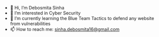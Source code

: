- 👋 Hi, I’m Debosmita Sinha
- 👀 I’m interested in Cyber Security 
- 🌱 I’m currently learning the Blue Team Tactics to defend any website from vulnerabilities
- 📫 How to reach me: sinha.debosmita16@gmail.com

<!---
DebosmitaSinha/DebosmitaSinha is a ✨ special ✨ repository because its `README.md` (this file) appears on your GitHub profile.
You can click the Preview link to take a look at your changes.
--->
